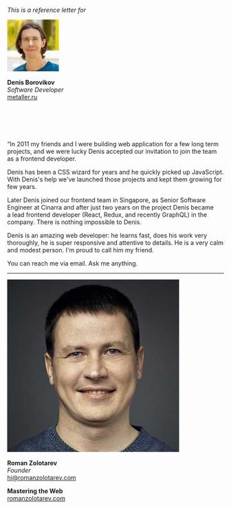 _This is a reference letter for_

<img src="/ref/db.jpeg" class="avatar">

**Denis Borovikov**<br>
_Software Developer_<br>
[metaller.ru](http://metaller.ru)

# &nbsp;

<p class="quote">&#8220;In 2011 my friends and I were building web
application for a few long term projects, and we were lucky Denis
accepted our invitation to join the team as a frontend developer.</p>

Denis has been a CSS wizard for years and he quickly picked up
JavaScript. With Denis's help we've launched those projects and
kept them growing for few years.

Later Denis joined our frontend team in Singapore, as Senior Software
Engineer at Cinarra and after just two years on the project Denis
became a&nbsp;lead frontend developer (React, Redux, and recently
GraphQL) in the company. There is nothing impossible to Denis.

Denis is an amazing web developer: he learns fast, does his work
very thoroughly, he is super responsive and attentive to details.
He is a very calm and modest person. I'm proud to call him my friend.

You can reach me via email. Ask me anything.

---

<img src="/avatar.jpeg" class="avatar">

**Roman Zolotarev**<br>
_Founder_<br>
hi@romanzolotarev.com<br>

**Mastering the Web**<br>
[romanzolotarev.com](https://www.romanzolotarev.com/)<br>
